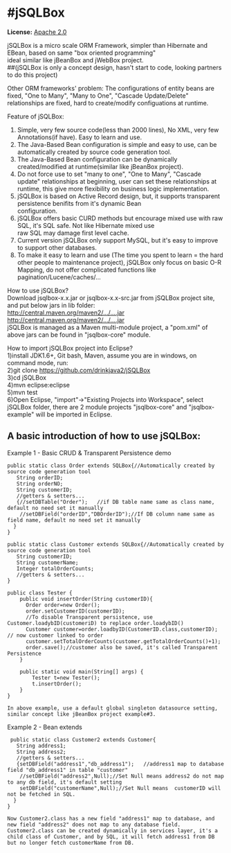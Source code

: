 #jSQLBox
====

**License:** [Apache 2.0](http://www.apache.org/licenses/LICENSE-2.0)

jSQLBox is a micro scale ORM Framework, simpler than Hibernate and EBean, based on same "box oriented programming"  
ideal similar like jBeanBox and jWebBox project.  
##(jSQLBox is only a concept design,  hasn't start to code, looking partners to do this project)  

Other ORM frameworks' problem:
The configurations of entity beans are fixed, "One to Many", "Many to One", "Cascade Update/Delete" relationships
are fixed, hard to create/modify configuations at runtime.  

Feature of jSQLBox:  
1) Simple, very few source code(less than 2000 lines), No XML, very few Annotations(if have). Easy to learn and use.  
2) The Java-Based Bean configuration is simple and easy to use, can be automatically created by source code generation tool.  
3) The Java-Based Bean configuration can be dynamically created/modified at runtime(similar like jBeanBox project).  
4) Do not force use to set "many to one", "One to Many", "Cascade update" relationships at beginning, user can set these relationships at runtime, this give more flexibility on business logic implementation.
5) jSQLBox is based on Active Record design, but, it supports transparent persistence benifits from it's dynamic Bean  
configuration.  
6) jSQLBox offers basic CURD methods but encourage mixed use with raw SQL, it's SQL safe. Not like Hibernate mixed use  
raw SQL may damage first level cache.
7) Current version jSQLBox only support MySQL, but it's easy to improve to support other databases.  
8) To make it easy to learn and use (The time you spent to learn = the hard other people to maintenance project), jSQLBox only focus on basic O-R Mapping, do not offer complicated functions like pagination/Lucene/caches/...

How to use jSQLBox?  
Download jsqlbox-x.x.jar or jsqlbox-x.x-src.jar from jSQLBox project site, and put below jars in lib folder:  
http://central.maven.org/maven2/.../....jar  
http://central.maven.org/maven2/.../....jar  
jSQLBox is managed as a Maven multi-module project, a "pom.xml" of above jars can be found in "jsqlbox-core" module.  

How to import jSQLBox project into Eclipse?  
1)install JDK1.6+, Git bash, Maven, assume you are in windows, on command mode, run:  
2)git clone https://github.com/drinkjava2/jSQLBox  
3)cd jSQLBox  
4)mvn eclipse:eclipse  
5)mvn test  
6)Open Eclipse, "import"->"Existing Projects into Workspace", select jSQLBox folder, there are 2 module projects "jsqlbox-core" and "jsqlbox-example" will be imported in Eclipse. 

A basic introduction of how to use jSQLBox:
---
Example 1 - Basic CRUD & Transparent Persistence demo
```
public static class Order extends SQLBox{//Automatically created by source code generation tool
   String orderID;  
   String orderNO;  
   String customerID;  
   //getters & setters...
   {//setDBTable("Order");   //if DB table name same as class name, default no need set it manually 
    //setDBField("orderID","DBOrderID");//If DB column name same as field name, default no need set it manually 
  }
}

public static class Customer extends SQLBox{//Automatically created by source code generation tool
   String customerID; 
   String customerName;  
   Integer totalOrderCounts;
   //getters & setters...
} 

public class Tester {
    public void insertOrder(String customerID){
      Order order=new Order();
      order.setCustomerID(customerID);
      //To disable Transparent persistence, use Customer.loadybID(customeriD) to replace order.loadybID()
      Customer customer=order.loadbyID(CustomerID.class,customerID); // now customer linked to order 
      customer.setTotalOrderCounts(customer.getTotalOrderCounts()+1);
      order.save();//customer also be saved, it's called Transparent Persistence
    }
    
    public static void main(String[] args) {
        Tester t=new Tester();
        t.insertOrder();
    }
} 

In above example, use a default global singleton datasource setting, similar concept like jBeanBox project example#3.
```
 
Example 2 - Bean extends
```
 public static class Customer2 extends Customer{ 
   String address1;
   String address2;
   //getters & setters...
   {setDBField("address1","db_address1");   //address1 map to database field "db_address1" in table "customer"
    //setDBField("address2",Null);//Set Null means address2 do not map to any db field, it's default setting
    setDBField("customerName",Null);//Set Null means  customerID will not be fetched in SQL.
  }
} 

Now Customer2.class has a new field "address1" map to database, and new field "address2" does not map to any database field.
Customer2.class can be created dynamically in services layer, it's a child class of Customer, and by SQL, it will fetch address1 from DB but no longer fetch customerName from DB.
```

